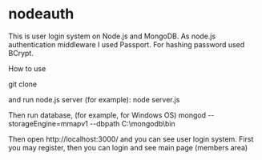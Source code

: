 # nodeauth
This is user login system on Node.js and MongoDB. As node.js authentication middleware I used Passport. For hashing password used BCrypt.

How to use

git clone

and run node.js server (for example): node server.js

Then run database, (for example, for Windows OS) mongod --storageEngine=mmapv1 --dbpath C:\mongodb\bin

Then open http://localhost:3000/ and you can see user login system. First you may register, then you can login and see main page (members area)
